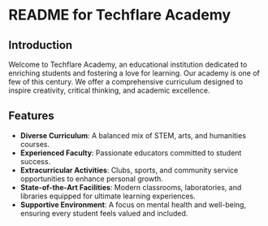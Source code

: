 # README for Techflare Academy

## Introduction
Welcome to Techflare Academy, an educational institution dedicated to enriching students and fostering a love for learning. Our academy is one of few of this century. We offer a comprehensive curriculum designed to inspire creativity, critical thinking, and academic excellence.

## Features
- **Diverse Curriculum**: A balanced mix of STEM, arts, and humanities courses.
- **Experienced Faculty**: Passionate educators committed to student success.
- **Extracurricular Activities**: Clubs, sports, and community service opportunities to enhance personal growth.
- **State-of-the-Art Facilities**: Modern classrooms, laboratories, and libraries equipped for ultimate learning experiences.
- **Supportive Environment**: A focus on mental health and well-being, ensuring every student feels valued and included.
